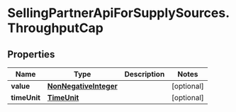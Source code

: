 # SellingPartnerApiForSupplySources.ThroughputCap

## Properties
Name | Type | Description | Notes
------------ | ------------- | ------------- | -------------
**value** | [**NonNegativeInteger**](NonNegativeInteger.md) |  | [optional] 
**timeUnit** | [**TimeUnit**](TimeUnit.md) |  | [optional] 


